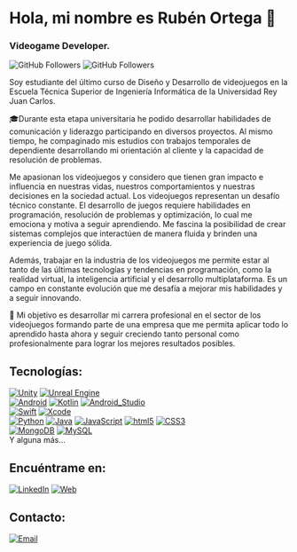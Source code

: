 # Hola, mi nombre es Rubén Ortega 👋
### Videogame Developer.
 
![GitHub Followers](https://img.shields.io/github/followers/Rubenob?style=social)
![GitHub Followers](https://img.shields.io/github/stars/Rubenob?style=social)

Soy estudiante del último curso de Diseño y Desarrollo de videojuegos en la Escuela Técnica Superior de Ingeniería Informática de la Universidad Rey Juan Carlos.

🎓Durante esta etapa universitaria he podido desarrollar habilidades de comunicación y liderazgo participando en diversos proyectos. Al mismo tiempo, he compaginado mis estudios con trabajos temporales de dependiente desarrollando mi orientación al cliente y la capacidad de resolución de problemas. 

Me apasionan los videojuegos y considero que tienen gran impacto e influencia en nuestras vidas, nuestros comportamientos y nuestras decisiones en la sociedad actual. Los videojuegos representan un desafío técnico constante. El desarrollo de juegos requiere habilidades en programación, resolución de problemas y optimización, lo cual me emociona y motiva a seguir aprendiendo. Me fascina la posibilidad de crear sistemas complejos que interactúen de manera fluida y brinden una experiencia de juego sólida.

Además, trabajar en la industria de los videojuegos me permite estar al tanto de las últimas tecnologías y tendencias en programación, como la realidad virtual, la inteligencia artificial y el desarrollo multiplataforma. Es un campo en constante evolución que me desafía a mejorar mis habilidades y a seguir innovando.

🎯 Mi objetivo es desarrollar mi carrera profesional en el sector de los videojuegos formando parte de una empresa que me permita aplicar todo lo aprendido hasta ahora y seguir creciendo tanto personal como profesionalmente para lograr los mejores resultados posibles. 

## Tecnologías:
[![Unity](https://img.shields.io/badge/Unity-FA7343?style=for-the-badge&logo=unity&logoColor=white&labelColor=101010)]()
[![Unreal Engine ](https://img.shields.io/badge/Unrealengine-FA7343?style=for-the-badge&logo=unrealengine&logoColor=white&labelColor=101010)]()
</br>
[![Android](https://img.shields.io/badge/Android-3DDC84?style=for-the-badge&logo=android&logoColor=white&labelColor=101010)]()
[![Kotlin](https://img.shields.io/badge/Kotlin-0095D5?style=for-the-badge&logo=kotlin&logoColor=white&labelColor=101010)]()
[![Android_Studio](https://img.shields.io/badge/Android_Studio-3DDC84?style=for-the-badge&logo=android-studio&logoColor=white&labelColor=101010)]()
</br>
[![Swift](https://img.shields.io/badge/Swift-FA7343?style=for-the-badge&logo=swift&logoColor=white&labelColor=101010)]()
[![Xcode](https://img.shields.io/badge/Xcode-1575F9?style=for-the-badge&logo=xcode&logoColor=white&labelColor=101010)]()
</br>
[![Python](https://img.shields.io/badge/Python-yellow?style=for-the-badge&logo=python&logoColor=white&labelColor=101010)]()
[![Java](https://img.shields.io/badge/Java-007396?style=for-the-badge&logo=java&logoColor=white&labelColor=101010)]()
[![JavaScript](https://img.shields.io/badge/JavaScript-F7DF1E?style=for-the-badge&logo=javascript&logoColor=white&labelColor=101010)]()
[![html5](https://img.shields.io/badge/html5-232F3E?style=for-the-badge&logo=html5&logoColor=white&labelColor=101010)]()
[![CSS3](https://img.shields.io/badge/css3-4285F4?style=for-the-badge&logo=css3&logoColor=white&labelColor=101010)]()
</br>
[![MongoDB](https://img.shields.io/badge/MongoDB-47A248?style=for-the-badge&logo=mongodb&logoColor=white&labelColor=101010)]()
[![MySQL](https://img.shields.io/badge/MySQL-4479A1?style=for-the-badge&logo=mysql&logoColor=white&labelColor=101010)]()
</br>
Y alguna más...

## Encuéntrame en:
[![LinkedIn](https://img.shields.io/badge/LinkedIn-Ruben_Ortega-0077B5?style=for-the-badge&logo=linkedin&logoColor=white&labelColor=101010)](https://www.linkedin.com/in/rub%C3%A9n-ortega-berruguete/)
[![Web](https://img.shields.io/badge/Web-Ruben_Ortega.com-14a1f0?style=for-the-badge&logo=dev.to&logoColor=white&labelColor=101010)](https://rubenob.github.io/)

## Contacto:

[![Email](https://img.shields.io/badge/rubenob@hotmail.es-email_personal_-D14836?style=for-the-badge&logo=gmail&logoColor=white&labelColor=101010)](mailto:rubenob@hotmail.es)
